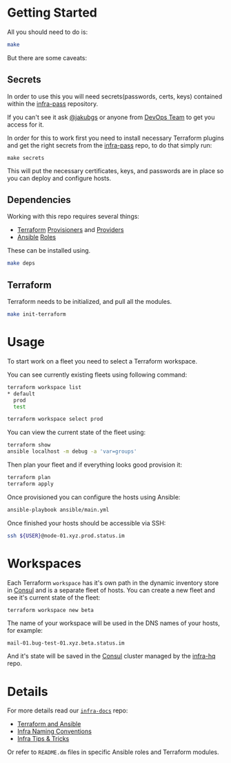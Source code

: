 # Getting Started

All you should need to do is:
```bash
make
```
But there are some caveats:

## Secrets

In order to use this you will need secrets(passwords, certs, keys) contained within the [infra-pass](https://github.com/status-im/infra-pass) repository.

If you can't see it ask [@jakubgs](mailto:jakub@status.im) or anyone from [DevOps Team](https://github.com/orgs/status-im/teams/devops) to get you access for it.

In order for this to work first you need to install necessary Terraform plugins and get the right secrets from the [infra-pass](https://github.com/status-im/infra-pass) repo, to do that simply run:
```
make secrets
```
This will put the necessary certificates, keys, and passwords are in place so you can deploy and configure hosts.

## Dependencies

Working with this repo requires several things:

* [Terraform](https://www.terraform.io/) [Provisioners](https://www.terraform.io/docs/provisioners/index.html) and [Providers](https://www.terraform.io/docs/providers/)
* [Ansible](https://docs.ansible.com/) [Roles](https://docs.ansible.com/ansible/latest/user_guide/playbooks_reuse_roles.html)

These can be installed using.
```bash
make deps
```

## Terraform

Terraform needs to be initialized, and pull all the modules.
```bash
make init-terraform
```

# Usage

To start work on a fleet you need to select a Terraform workspace.

You can see currently existing fleets using following command:
```bash
terraform workspace list
* default
  prod
  test
```
```bash
terraform workspace select prod
```
You can view the current state of the fleet using:
```bash
terraform show
ansible localhost -m debug -a 'var=groups'
```
Then plan your fleet and if everything looks good provision it:
```bash
terraform plan
terraform apply
```
Once provisioned you can configure the hosts using Ansible:
```bash
ansible-playbook ansible/main.yml
```
Once finished your hosts should be accessible via SSH:
```bash
ssh ${USER}@node-01.xyz.prod.status.im
```

# Workspaces

Each Terraform `workspace` has it's own path in the dynamic inventory store in [Consul](https://www.consul.io/) and is a separate fleet of hosts.
You can create a new fleet and see it's current state of the fleet:
```bash
terraform workspace new beta
```
The name of your workspace will be used in the DNS names of your hosts, for example:
```
mail-01.bug-test-01.xyz.beta.status.im
```
And it's state will be saved in the [Consul](https://www.consul.io/) cluster managed by the [infra-hq](https://github.com/status-im/infra-hq) repo.

# Details

For more details read our [`infra-docs`](https://github.com/status-im/infra-docs) repo:

* [Terraform and Ansible](https://github.com/status-im/infra-docs/blob/master/articles/ansible_terraform.md)
* [Infra Naming Conventions](https://github.com/status-im/infra-docs/blob/master/articles/naming_conventions.md)
* [Infra Tips & Tricks](https://github.com/status-im/infra-docs/blob/master/articles/infra_tips_n_tricks.md)

Or refer to `README.dm` files in specific Ansible roles and Terraform modules.

